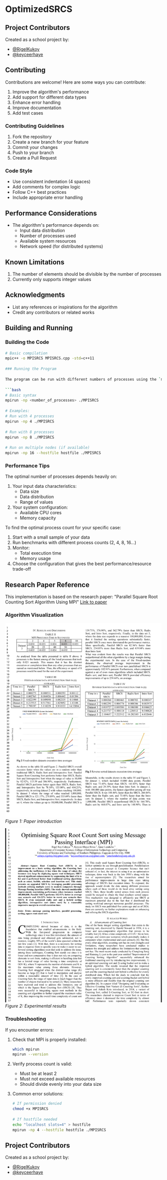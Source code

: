 # OptimizedSRCS

## Project Contributors

Created as a school project by:

- [@RigelKukoy](https://github.com/RigelKukoy)
- [@keyceerhaye](https://github.com/keyceerhaye)

## Contributing

Contributions are welcome! Here are some ways you can contribute:

1. Improve the algorithm's performance
2. Add support for different data types
3. Enhance error handling
4. Improve documentation
5. Add test cases

### Contributing Guidelines

1. Fork the repository
2. Create a new branch for your feature
3. Commit your changes
4. Push to your branch
5. Create a Pull Request

### Code Style

- Use consistent indentation (4 spaces)
- Add comments for complex logic
- Follow C++ best practices
- Include appropriate error handling

## Performance Considerations

- The algorithm's performance depends on:
  - Input data distribution
  - Number of processes used
  - Available system resources
  - Network speed (for distributed systems)

## Known Limitations

1. The number of elements should be divisible by the number of processes
2. Currently only supports integer values

## Acknowledgments

- List any references or inspirations for the algorithm
- Credit any contributors or related works

## Building and Running

### Building the Code

````bash
# Basic compilation
mpic++ -o MPISRCS MPISRCS.cpp -std=c++11

### Running the Program

The program can be run with different numbers of processes using the `mpirun` command:

```bash
# Basic syntax
mpirun -np <number_of_processes> ./MPISRCS

# Examples:
# Run with 4 processes
mpirun -np 4 ./MPISRCS

# Run with 8 processes
mpirun -np 8 ./MPISRCS

# Run on multiple nodes (if available)
mpirun -np 16 --hostfile hostfile ./MPISRCS
````

### Performance Tips

The optimal number of processes depends heavily on:

1. Your input data characteristics:
   - Data size
   - Data distribution
   - Range of values
2. Your system configuration:
   - Available CPU cores
   - Memory capacity

To find the optimal process count for your specific case:

1. Start with a small sample of your data
2. Run benchmarks with different process counts (2, 4, 8, 16...)
3. Monitor:
   - Total execution time
   - Memory usage
4. Choose the configuration that gives the best performance/resource trade-off

## Research Paper Reference

This implementation is based on the research paper:
"Parallel Square Root Counting Sort Algorithm Using MPI"
[Link to paper](https://drive.google.com/file/d/11ZOY1lcs8r6FsCpapZgly84vlF_MAJcc/view)

### Algorithm Visualization

![SRCS Algorithm Overview](/images/srcs_algorithm.png)
_Figure 1: Paper introduction_

![Performance Results](images/performance_results.png)
_Figure 2: Experimental results_

### Troubleshooting

If you encounter errors:

1. Check that MPI is properly installed:

   ```bash
   which mpirun
   mpirun --version
   ```

2. Verify process count is valid:

   - Must be at least 2
   - Must not exceed available resources
   - Should divide evenly into your data size

3. Common error solutions:

   ```bash
   # If permission denied
   chmod +x MPISRCS

   # If hostfile needed
   echo "localhost slots=4" > hostfile
   mpirun -np 4 --hostfile hostfile ./MPISRCS
   ```

## Project Contributors

Created as a school project by:

- [@RigelKukoy](https://github.com/RigelKukoy)
- [@keyceerhaye](https://github.com/keyceerhaye)
